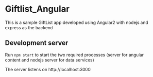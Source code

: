 # Giftlist_Angular

This is a sample GiftList app developed using Angular2
with nodejs and express as the backend

## Development server
Run `npm start` to start the two required processes (server for angular content and nodejs server for data services)

The server listens on http://localhost:3000
